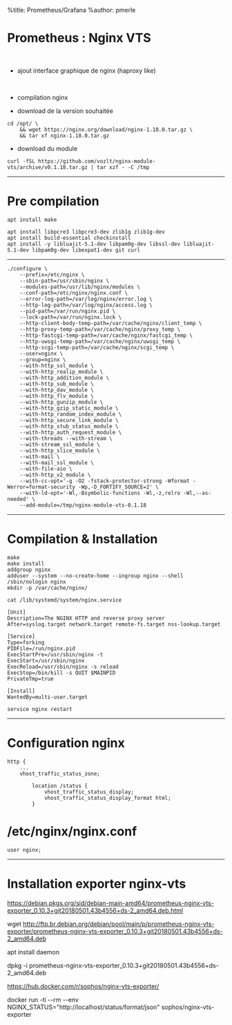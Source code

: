 %title: Prometheus/Grafana
%author: pmerle


# Prometheus : Nginx VTS


<br>


* ajout interface graphique de nginx (haproxy like)

<br>


* compilation nginx 

* download de la version souhaitée

```
cd /opt/ \
    && wget https://nginx.org/download/nginx-1.18.0.tar.gz \
    && tar xf nginx-1.18.0.tar.gz
```

* download du module

```
curl -fSL https://github.com/vozlt/nginx-module-vts/archive/v0.1.18.tar.gz | tar xzf - -C /tmp
```

-------------------------------------------------------------------------------------------------

# Pre compilation


```
apt install make
```

```
apt install libpcre3 libpcre3-dev zlib1g zlib1g-dev
apt install build-essential checkinstall
apt install -y libluajit-5.1-dev libpam0g-dev libssl-dev libluajit-5.1-dev libpam0g-dev libexpat1-dev git curl
```

------------------------------------------------------------------------------------------------

```
./configure \
    --prefix=/etc/nginx \
    --sbin-path=/usr/sbin/nginx \
    --modules-path=/usr/lib/nginx/modules \
    --conf-path=/etc/nginx/nginx.conf \
    --error-log-path=/var/log/nginx/error.log \
    --http-log-path=/var/log/nginx/access.log \
    --pid-path=/var/run/nginx.pid \
    --lock-path=/var/run/nginx.lock \
    --http-client-body-temp-path=/var/cache/nginx/client_temp \
    --http-proxy-temp-path=/var/cache/nginx/proxy_temp \
    --http-fastcgi-temp-path=/var/cache/nginx/fastcgi_temp \
    --http-uwsgi-temp-path=/var/cache/nginx/uwsgi_temp \
    --http-scgi-temp-path=/var/cache/nginx/scgi_temp \
    --user=nginx \
    --group=nginx \
    --with-http_ssl_module \
    --with-http_realip_module \
    --with-http_addition_module \
    --with-http_sub_module \
    --with-http_dav_module \
    --with-http_flv_module \
    --with-http_gunzip_module \
    --with-http_gzip_static_module \
    --with-http_random_index_module \
    --with-http_secure_link_module \
    --with-http_stub_status_module \
    --with-http_auth_request_module \
    --with-threads --with-stream \
    --with-stream_ssl_module \
    --with-http_slice_module \
    --with-mail \
    --with-mail_ssl_module \
    --with-file-aio \
    --with-http_v2_module \
    --with-cc-opt='-g -O2 -fstack-protector-strong -Wformat -Werror=format-security -Wp,-D_FORTIFY_SOURCE=2' \
    --with-ld-opt='-Wl,-Bsymbolic-functions -Wl,-z,relro -Wl,--as-needed' \
    --add-module=/tmp/nginx-module-vts-0.1.18
```

---------------------------------------------------------------------------------------------

# Compilation & Installation


```
make
make install
addgroup nginx
adduser --system --no-create-home --ingroup nginx --shell /sbin/nologin nginx
mkdir -p /var/cache/nginx/

cat /lib/systemd/system/nginx.service

[Unit]
Description=The NGINX HTTP and reverse proxy server
After=syslog.target network.target remote-fs.target nss-lookup.target

[Service]
Type=forking
PIDFile=/run/nginx.pid
ExecStartPre=/usr/sbin/nginx -t
ExecStart=/usr/sbin/nginx
ExecReload=/usr/sbin/nginx -s reload
ExecStop=/bin/kill -s QUIT $MAINPID
PrivateTmp=true

[Install]
WantedBy=multi-user.target

service nginx restart
```



--------------------------------------------------------------------------------------------

# Configuration nginx

```
http {
    ...
    vhost_traffic_status_zone;

```

```
        location /status {
            vhost_traffic_status_display;
            vhost_traffic_status_display_format html;
        }
```

# /etc/nginx/nginx.conf

```
user nginx;
```

-------------------------------------------------------------------------------------------

# Installation exporter nginx-vts


https://debian.pkgs.org/sid/debian-main-amd64/prometheus-nginx-vts-exporter_0.10.3+git20180501.43b4556+ds-2_amd64.deb.html

wget http://ftp.br.debian.org/debian/pool/main/p/prometheus-nginx-vts-exporter/prometheus-nginx-vts-exporter_0.10.3+git20180501.43b4556+ds-2_amd64.deb

apt install daemon

dpkg -i prometheus-nginx-vts-exporter_0.10.3+git20180501.43b4556+ds-2_amd64.deb




https://hub.docker.com/r/sophos/nginx-vts-exporter/


docker run  -ti --rm --env NGINX_STATUS="http://localhost/status/format/json" sophos/nginx-vts-exporter
